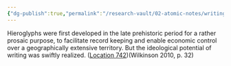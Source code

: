 ```yaml
---
{"dg-publish":true,"permalink":"/research-vault/02-atomic-notes/writing-was-initially-used-for-record-keeping-but-then-became-a-method-of-societal-control/"}
---
```


Hieroglyphs were first developed in the late prehistoric period for a rather prosaic purpose, to facilitate record keeping and enable economic control over a geographically extensive territory. But the ideological potential of writing was swiftly realized. ([Location 742](https://readwise.io/to_kindle?action=open&asin=B004FGMZAI&location=742))(Wilkinson 2010, p. 32)